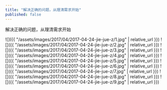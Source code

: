 ```yaml
---
title: "解决正确的问题，从理清需求开始"
published: false
---
```

解决正确的问题，从理清需求开始



![]({{ "/assets/images/2017/04/2017-04-24-jie-jue-z/1.jpg" | relative_url }})
![]({{ "/assets/images/2017/04/2017-04-24-jie-jue-z/2.jpg" | relative_url }})
![]({{ "/assets/images/2017/04/2017-04-24-jie-jue-z/3.jpg" | relative_url }})
![]({{ "/assets/images/2017/04/2017-04-24-jie-jue-z/4.jpg" | relative_url }})
![]({{ "/assets/images/2017/04/2017-04-24-jie-jue-z/5.jpg" | relative_url }})
![]({{ "/assets/images/2017/04/2017-04-24-jie-jue-z/6.jpg" | relative_url }})
![]({{ "/assets/images/2017/04/2017-04-24-jie-jue-z/7.jpg" | relative_url }})
![]({{ "/assets/images/2017/04/2017-04-24-jie-jue-z/8.jpg" | relative_url }})
![]({{ "/assets/images/2017/04/2017-04-24-jie-jue-z/9.jpg" | relative_url }})

